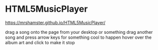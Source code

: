 # HTML5MusicPlayer

https://mrshamster.github.io/HTML5MusicPlayer/

drag a song onto the page from your desktop or something
drag another song and press arrow keys for something cool to happen
hover over the album art and click to make it stop
